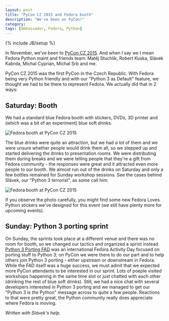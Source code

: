 ```yaml
---
layout: post
title: "PyCon CZ 2015 and Fedora booth"
description: "We've been on PyCon!"
category: 
tags: [Ambassador, Fedora, Python]
---
```

{% include JB/setup %}

In November, we've been to [PyCon CZ 2015](https://cz.pycon.org/2015/). And when I say *we* I mean Fedora Python maint and friends team: Matěj Stuchlík, Robert Kuska, Slávek Kabrda, Michal Cyprian, Michal Srb and me.

PyCon CZ 2015 was the first PyCon in the Czech Republic. With Fedora being very Python friendly and with our "Python 3 as Default" feature, we thought we had to be there to represent Fedora. We actually did that in 2 ways:

Saturday: Booth
---------------

We had a standard blue Fedora booth with stickers, DVDs, 3D printer and (which was a bit of an experiment) blue soft drinks. 

![Fedora booth at PyCon CZ 2015](https://fedoraproject.org/w/uploads/7/79/PyConCZ_1.jpg)

The blue drinks were quite an attraction, but we had *a lot* of them and we were unsure whether people would drink them all, so we stepped up and started delivering the drinks to presentation rooms. We were distributing them during breaks and we were telling people that they're a gift from Fedora community - the responses were great and it attracted even more people to our booth. We almost run out of the drinks on Saturday and only a few bottles remained for Sunday workshop sessions. See the cases behind Slávek, our "Python 3 terrorist", as some call him:

![Fedora booth at PyCon CZ 2015](https://fedoraproject.org/w/uploads/4/46/PyConCZ_2.jpg)

If you observe the photo carefully, you might find some new Fedora Loves Python stickers we've designed for this event (we still have plenty more for upcoming events).

Sunday: Python 3 porting sprint
-------------------------------

On Sunday, the sprints took place at a different venue and there was no room for booth, so we changed our tactics and organized a sprint instead.
[Python 3 Porting FAD](https://fedoraproject.org/wiki/FAD_Python_3_Porting_2015) was an international Fedora Activity Day focused on porting stuff to Python 3; on PyCon we were there to do our part and to help others join Python 3 porting - either upstream or downstream in Fedora. While the FAD itself was a huge success, we must admit that we expected more PyCon attendants to be interested in our sprint. Lots of poeple visited workshops happening in the same time slot or just chatted with each other (drinking the rest of blue soft drinks). Still, we had a nice chat with several developers interested in Python 3 porting and we managed to get our "Python 3 is *the* Python" message across to quite a few people. Reactions to that were pretty great, the Python community really does appreciate where Fedora is moving.

*Written with Slávek's help.*
